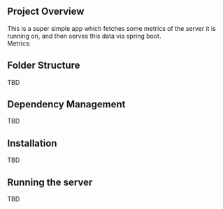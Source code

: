 ## Project Overview

This is a super simple app which fetches some metrics of the server it is running on, and then serves this data via spring boot.  
Metrics:

## Folder Structure

TBD

## Dependency Management

TBD

## Installation

TBD

## Running the server

TBD
